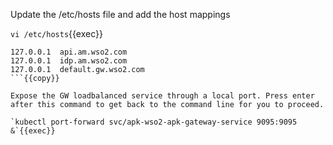 Update the /etc/hosts file and add the host mappings

  `vi /etc/hosts`{{exec}}

  ```
127.0.0.1  api.am.wso2.com
127.0.0.1  idp.am.wso2.com
127.0.0.1  default.gw.wso2.com
  ```{{copy}}

Expose the GW loadbalanced service through a local port. Press enter after this command to get back to the command line for you to proceed.

  `kubectl port-forward svc/apk-wso2-apk-gateway-service 9095:9095 &`{{exec}}
